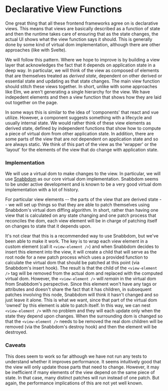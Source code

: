 # Declarative View Functions

One great thing that all these frontend frameworks agree on is declarative views.
This means that views are basically described as a function of state and then
the runtime takes care of ensuring that as the state changes, the actual UI
shows what the view function says it should. This is generally done by some
kind of virtual dom implementation, although there are other approaches (like
with Svelte).

We will follow this pattern. Where we hope to improve is by building a view
layer that acknowledges the fact that it depends on application state in a deep
way. In particular, we will think of the view as composed of elements that
are themselves treated as *derived state*, dependent on other derived or
essential state and updating as that state changes. The main view function should
stitch these views together. In short, unlike with some approaches like Elm, we
aren't generating a single hierarchy for the view. We have indepedent elements
and then a view function that shows how they are laid out together on the page.

In some ways this is similar to the idea of 'components' that react and vue
utilize. However, a component suggests something with a lifecycle and
usually internal state. We would rather think of these view elements as derived state,
defined by independent functions that show how to compute a piece of virtual dom
from other application state. In addition, there are some parts of the view that
are *not* dependent on application state and so are always static. We think of
this part of the view as the 'wrapper' or the 'layout' for the elements of the
view that do change with application state.

### Implementation

We will use a virtual dom to make changes to the view. In particular, we will use
[Snabbdom](https://github.com/snabbdom/snabbdom) as our core virtual dom
implementation. Snabbdom seems to be under active development and is known to
be a very good virtual dom implementation with a lot of history.

For particular view elements -- the parts of the view that are derived state -- we
will set up things so that they are able to patch themselves using Snabbdom's
virtual dom diffing algorithm. In short, rather than having one view that is calculated
on any state changing and one patch process that reconciles the dom, each view
element will be in charge of patching itself on changes to state that it depends
upon.

It's not clear that this is a recommended way to use Snabbdom, but we've been able
to make it work. The key is to wrap each view element in a custom element (call it
`<view-element />`) and when Snabbdom decides to insert this element into the view,
it will create a child that will serve as the root node for a new patch process
which uses a provided function to calculate the virtual dom that should be patched
at this point (via Snabbdom's insert hook). The result is that the child of the
`<view-element />` tag will be removed from the actual dom and replaced with the
computed virtual dom. However, the `<view-element />` will *remain* in the virtual
dom from Snabbdom's perspective. Since this element won't have any tags
or attributes and doesn't share the fact that it has children, in subsequent patches
involving this node, Snabbdom will think it hasn't changed and so just leave it
alone. This is what we want, since that part of the virtual dom 'owned' by this
element is able to patch itself. In this way, we can nest `<view-element />` with
no problem and they will each update only when the state they depend upon changes.
When the surrounding dom is changed so that the `<view-element />` needs to be removed
the real dom children will be removed (via the Snabbdom's destroy hook) and then
the element will be destroyed.

### Caveats

This does seem to work so far although we have not run any tests to understand
whether it improves performance. It seems intuitively good that the view will only
update those parts that need to change. However, it may be inefficient if many
elements of the view depend on the same piece of state. In that case, many distinct
patches will run instead of one patch. But again, the performance implications of
this are not yet well known.